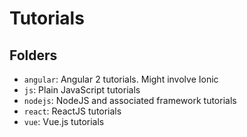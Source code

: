 # Tutorials

## Folders

- `angular`: Angular 2 tutorials. Might involve Ionic
- `js`: Plain JavaScript tutorials
- `nodejs`: NodeJS and associated framework tutorials
- `react`: ReactJS tutorials
- `vue`: Vue.js tutorials

